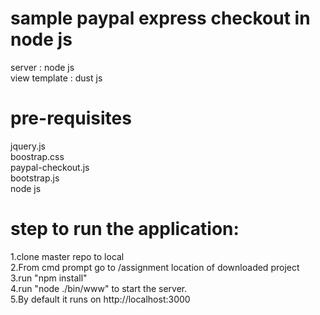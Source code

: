# sample paypal express checkout in node js
server : node js  
view template : dust js  
  
# pre-requisites
  jquery.js  
  boostrap.css  
  paypal-checkout.js  
  bootstrap.js  
  node js  
    
 # step to run the application:
 1.clone master repo to local  
 2.From cmd prompt go to <path>/assignment location of downloaded project  
 3.run "npm install"  
 4.run "node ./bin/www" to start the server.   
 5.By default it runs on http://localhost:3000 
  
